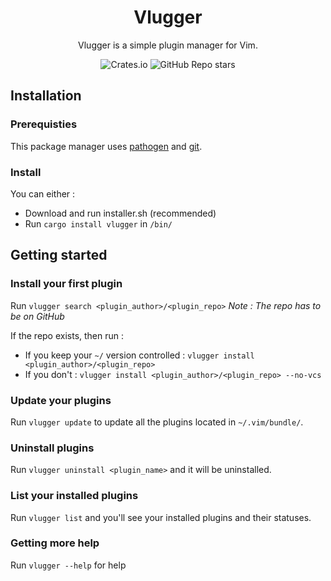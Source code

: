<div align="center">
	
# Vlugger

Vlugger is a simple plugin manager for Vim.
	
![Crates.io](https://img.shields.io/crates/d/vlugger?label=Downloads)
![GitHub Repo stars](https://img.shields.io/github/stars/Wafelack/vlugger?color=sucess&label=Stars&logo=Github)
		
</div>

## Installation

### Prerequisties

This package manager uses [pathogen](https://github.com/tpope/vim-pathogen) and [git](https://git-scm.com).

### Install

You can either :

- Download and run installer.sh (recommended)
- Run `cargo install vlugger` in `/bin/`

## Getting started

### Install your first plugin

Run `vlugger search <plugin_author>/<plugin_repo>` *Note : The repo has to be on GitHub*

If the repo exists, then run : 

- If you keep your `~/` version controlled : `vlugger install <plugin_author>/<plugin_repo>`
- If you don't : `vlugger install <plugin_author>/<plugin_repo> --no-vcs`

### Update your plugins

Run `vlugger update` to update all the plugins located in `~/.vim/bundle/`.

### Uninstall plugins

Run `vlugger uninstall <plugin_name>` and it will be uninstalled.

### List your installed plugins

Run `vlugger list` and you'll see your installed plugins and their statuses.

### Getting more help

Run `vlugger --help` for help


